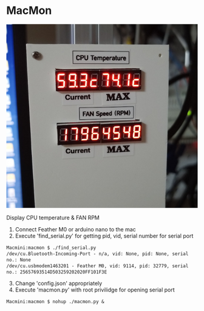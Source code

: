 # MacMon

![MacMon](/imgs/MacMon.jpg)

Display CPU temperature &amp; FAN RPM

1. Connect Feather M0 or arduino nano to the mac
2. Execute 'find_serial.py' for getting pid, vid, serial number for serial port
```
Macmini:macmon $ ./find_serial.py
/dev/cu.Bluetooth-Incoming-Port - n/a, vid: None, pid: None, serial no.: None
/dev/cu.usbmodem1463201 - Feather M0, vid: 9114, pid: 32779, serial no.: 25657693514D503259202020FF101F3E
```
3. Change 'config.json' appropriately
4. Execute 'macmon.py' with root privilidge for opening serial port
```
Macmini:macmon $ nohup ./macmon.py &
```
